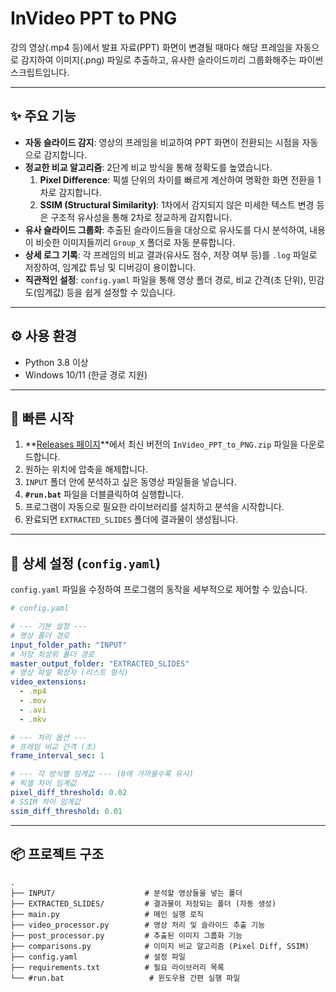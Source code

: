 # InVideo PPT to PNG

강의 영상(.mp4 등)에서 발표 자료(PPT) 화면이 변경될 때마다 해당 프레임을 자동으로 감지하여 이미지(.png) 파일로 추출하고, 유사한 슬라이드끼리 그룹화해주는 파이썬 스크립트입니다.


---

## ✨ 주요 기능

* **자동 슬라이드 감지**: 영상의 프레임을 비교하여 PPT 화면이 전환되는 시점을 자동으로 감지합니다.
* **정교한 비교 알고리즘**: 2단계 비교 방식을 통해 정확도를 높였습니다.
    1.  **Pixel Difference**: 픽셀 단위의 차이를 빠르게 계산하여 명확한 화면 전환을 1차로 감지합니다.
    2.  **SSIM (Structural Similarity)**: 1차에서 감지되지 않은 미세한 텍스트 변경 등은 구조적 유사성을 통해 2차로 정교하게 감지합니다.
* **유사 슬라이드 그룹화**: 추출된 슬라이드들을 대상으로 유사도를 다시 분석하여, 내용이 비슷한 이미지들끼리 `Group_X` 폴더로 자동 분류합니다.
* **상세 로그 기록**: 각 프레임의 비교 결과(유사도 점수, 저장 여부 등)를 `.log` 파일로 저장하여, 임계값 튜닝 및 디버깅이 용이합니다.
* **직관적인 설정**: `config.yaml` 파일을 통해 영상 폴더 경로, 비교 간격(초 단위), 민감도(임계값) 등을 쉽게 설정할 수 있습니다.

---

## ⚙️ 사용 환경

* Python 3.8 이상
* Windows 10/11 (한글 경로 지원)

---

## 🚀 빠른 시작

1.  **[Releases 페이지](https://github.com/androcom/invideo_ppt_to_png/releases)**에서 최신 버전의 `InVideo_PPT_to_PNG.zip` 파일을 다운로드합니다.
2.  원하는 위치에 압축을 해제합니다.
3.  `INPUT` 폴더 안에 분석하고 싶은 동영상 파일들을 넣습니다.
4.  **`#run.bat`** 파일을 더블클릭하여 실행합니다.
5.  프로그램이 자동으로 필요한 라이브러리를 설치하고 분석을 시작합니다.
6.  완료되면 `EXTRACTED_SLIDES` 폴더에 결과물이 생성됩니다.

---

## 🔧 상세 설정 (`config.yaml`)

`config.yaml` 파일을 수정하여 프로그램의 동작을 세부적으로 제어할 수 있습니다.

```yaml
# config.yaml

# --- 기본 설정 ---
# 영상 폴더 경로
input_folder_path: "INPUT"
# 저장 최상위 폴더 경로
master_output_folder: "EXTRACTED_SLIDES"
# 영상 파일 확장자 (리스트 형식)
video_extensions:
  - .mp4
  - .mov
  - .avi
  - .mkv

# --- 처리 옵션 ---
# 프레임 비교 간격 (초)
frame_interval_sec: 1

# --- 각 방식별 임계값 --- (0에 가까울수록 유사)
# 픽셀 차이 임계값
pixel_diff_threshold: 0.02
# SSIM 차이 임계값
ssim_diff_threshold: 0.01
```

---

## 📦 프로젝트 구조

```
.
├── INPUT/                    # 분석할 영상들을 넣는 폴더
├── EXTRACTED_SLIDES/         # 결과물이 저장되는 폴더 (자동 생성)
├── main.py                   # 메인 실행 로직
├── video_processor.py        # 영상 처리 및 슬라이드 추출 기능
├── post_processor.py         # 추출된 이미지 그룹화 기능
├── comparisons.py            # 이미지 비교 알고리즘 (Pixel Diff, SSIM)
├── config.yaml               # 설정 파일
├── requirements.txt          # 필요 라이브러리 목록
└── #run.bat                   # 윈도우용 간편 실행 파일
```